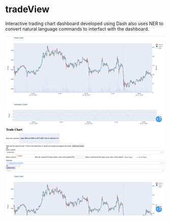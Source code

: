 # tradeView

Interactive trading chart dashboard developed using Dash also uses NER to convert natural language commands to interfact with the dashboard.

![Sc1](screenshots/sc1.png)
![Sc2](screenshots/sc2.png)
